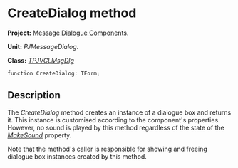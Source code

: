 # CreateDialog method #

**Project:** [Message Dialogue Components](MessageDialogComponents.md).

**Unit:** _PJMessageDialog_.

**Class:** _[TPJVCLMsgDlg](TPJVCLMsgDlg.md)_

```
function CreateDialog: TForm;
```

## Description ##

The _CreateDialog_ method creates an instance of a dialogue box and returns it. This instance is customised according to the component's properties. However, no sound is played by this method regardless of the state of the _[MakeSound](TPJVCLMsgDlgMakeSound.md)_ property.

Note that the method's caller is responsible for showing and freeing dialogue box instances created by this method.